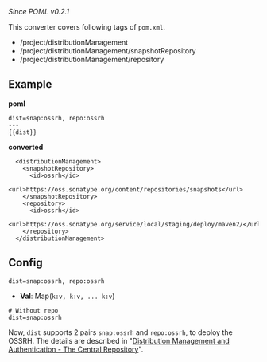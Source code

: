 _Since POML v0.2.1_

This converter covers following tags of `pom.xml`.

- /project/distributionManagement
- /project/distributionManagement/snapshotRepository
- /project/distributionManagement/repository


## Example
**poml**
```
dist=snap:ossrh, repo:ossrh
---
{{dist}}
```

**converted**
```
  <distributionManagement>
    <snapshotRepository>
      <id>ossrh</id>
      <url>https://oss.sonatype.org/content/repositories/snapshots</url>
    </snapshotRepository>
    <repository>
      <id>ossrh</id>
      <url>https://oss.sonatype.org/service/local/staging/deploy/maven2/</url>
    </repository>
  </distributionManagement>
```


## Config
```
dist=snap:ossrh, repo:ossrh
```

- **Val**: Map(`k:v, k:v, ... k:v`)

```
# Without repo
dist=snap:ossrh
```

Now, `dist` supports 2 pairs `snap:ossrh` and `repo:ossrh`, to deploy the OSSRH. The details are described in "[Distribution Management and Authentication - The Central Repository](http://central.sonatype.org/pages/apache-maven.html#distribution-management-and-authentication)".
